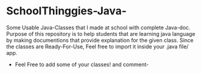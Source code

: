 # SchoolThinggies-Java-
Some Usable Java-Classes that I made at school with complete Java-doc. Purpose of this repository is to help students that are learning java language by making documentions that provide explanation for the given class.
Since the classes are Ready-For-Use, Feel free to import it inside your .java file/ app.
- Feel Free to add some of your classes! and comment-
